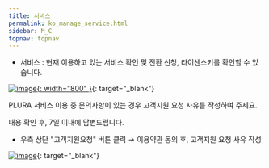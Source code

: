 ```yaml
---
title: 서비스
permalink: ko_manage_service.html
sidebar: M_C
topnav: topnav
---
```


- 서비스 : 현재 이용하고 있는 서비스 확인 및 전환 신청, 라이센스키를 확인할 수 있습니다.

[![image](/docs/images/Manual/common/manage/service/1.png){: width="800" }](/docs/images/Manual/common/manage/service/1.png){: target="_blank"}


PLURA 서비스 이용 중 문의사항이 있는 경우 고객지원 요청 사유를 작성하여 주세요. 

내용 확인 후, 7일 이내에 답변드립니다.

- 우측 상단 "고객지원요청" 버튼 클릭 → 이용약관 동의 후, 고객지원 요청 사유 작성

[![image](/docs/images/Manual/common/manage/service/2.png)](/docs/images/Manual/common/manage/service/2.png){: target="_blank"}